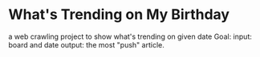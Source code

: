 # What's Trending on My Birthday
a web crawling project to show what's trending on given date
Goal:
input: board and date 
output: the most "push" article.
